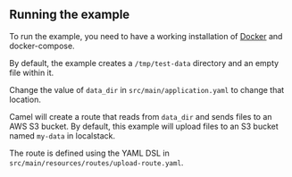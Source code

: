## Running the example

To run the example, you need to have a working installation of [Docker](https://www.docker.com/) and docker-compose.

By default, the example creates a `/tmp/test-data` directory and an empty file within it.

Change the value of `data_dir` in `src/main/application.yaml` to change that location.

Camel will create a route that reads from `data_dir` and sends files to an AWS S3 bucket.
By default, this example will upload files to an S3 bucket named `my-data` in localstack.


The route is defined using the YAML DSL in `src/main/resources/routes/upload-route.yaml`.


